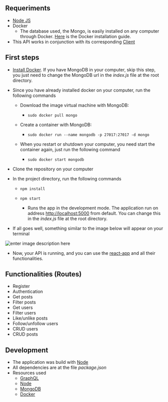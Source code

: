 ## Requeriments

 - [Node JS](https://nodejs.org/en/)
 - Docker
	 - The database used, the Mongo, is easily installed on any computer through Docker. [Here](https://docs.docker.com/install/linux/docker-ce/ubuntu/) is the Docker installation guide.
 - This API works in conjunction with its corresponding [Client](https://github.com/luizPablo/react-app)

## First steps
- [Install Docker](https://docs.docker.com/install/linux/docker-ce/ubuntu/). If you have MongoDB in your computer, skip this step, you just need to change the MongoDB url in the *index.js* file at the root directory.
- Since you have already installed docker on your computer, run the following commands
	- Download the image virtual machine with MongoDB:
		- `sudo docker pull mongo`
    
	- Create a container with MongoDB:
		- `sudo docker run --name mongodb -p 27017:27017 -d mongo`
    
	- When you restart or shutdown your computer, you need start the container again, just run the following command
		- `sudo docker start mongodb`
    
- Clone the repository on your computer	
- In the project directory, run the following commands
	- `npm install`
	- `npm start`
  
		- Runs the app in the development mode. The application run on address [http://localhost:5000](http://localhost:5000) from default. You can change this in the *index.js* file at the root directory. 
- If all goes well, something similar to the image below will appear on your terminal

![enter image description here](https://i.postimg.cc/jj1d5QwD/Screenshot-from-2018-12-04-23-34-48.png)
	 
- Now, your API is running, and you can use the [react-app](https://github.com/luizPablo/react-app) and all their functionalities.

## Functionalities (Routes)
- Register
- Authentication
- Get posts
- Filter posts
- Get users
- Filter users
- Like/unlike posts
- Follow/unfollow users
- CRUD users
- CRUD posts

## Development
- The application was build with [Node](https://nodejs.org/en/)
- All dependencies are at the file *package.json*
- Resources used
	- [GraphQL](https://graphql.org/)
	- [Node](https://nodejs.org/en/)
	- [MongoDB](https://www.mongodb.com/)
	- [Docker](https://docs.docker.com/)
